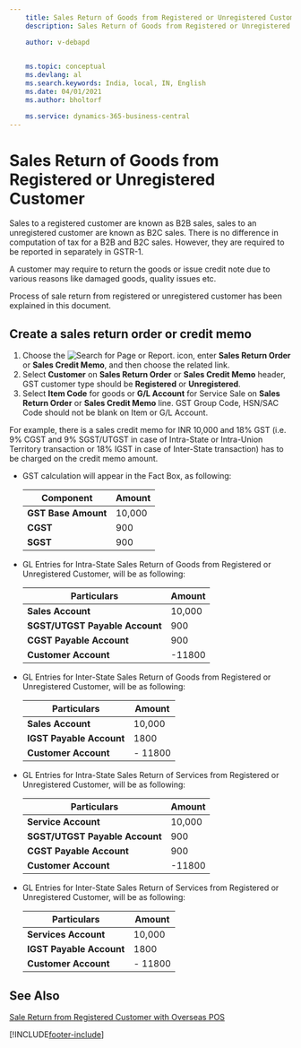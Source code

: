 ```yaml
---
    title: Sales Return of Goods from Registered or Unregistered Customer
    description: Sales Return of Goods from Registered or Unregistered Customer

    author: v-debapd

    
    ms.topic: conceptual
    ms.devlang: al
    ms.search.keywords: India, local, IN, English
    ms.date: 04/01/2021
    ms.author: bholtorf

    ms.service: dynamics-365-business-central
---
```

# Sales Return of Goods from Registered or Unregistered Customer


Sales to a registered customer are known as B2B sales, sales to an unregistered customer are known as B2C sales. There is no difference in computation of tax for a B2B and B2C sales. However, they are required to be reported in separately in GSTR-1.

A customer may require to return the goods or issue credit note due to various reasons like damaged goods, quality issues etc.

Process of sale return from registered or unregistered customer has been explained in this document.

## Create a sales return order or credit memo

1. Choose the ![Search for Page or Report.](image/search_small.png "Search for Page or Report icon") icon, enter **Sales Return Order** or **Sales Credit Memo**, and then choose the related link. 
2. Select **Customer** on **Sales Return Order** or **Sales Credit Memo** header, GST customer type should be **Registered** or **Unregistered**.
3. Select **Item Code** for goods or **G/L Account** for Service Sale on **Sales Return Order** or **Sales Credit Memo** line. GST Group Code, HSN/SAC Code should not be blank on Item or G/L Account. 

For example, there is a sales credit memo for INR 10,000 and 18% GST (i.e. 9% CGST and 9% SGST/UTGST in case of Intra-State or Intra-Union Territory transaction or 18% IGST in case of Inter-State transaction) has to be charged on the credit memo amount.

- GST calculation will appear in the Fact Box, as following:
    
    |Component|Amount|
    |----------------------------------|---------------------------------------|  
    |**GST Base Amount**|10,000|  
    |**CGST**|900|  
    |**SGST**|900| 

- GL Entries for Intra-State Sales Return of Goods from Registered or Unregistered Customer, will be as following:

    |Particulars|Amount|
    |----------------------------------|---------------------------------------|  
    |**Sales Account**|10,000|  
    |**SGST/UTGST Payable Account**|900|  
    |**CGST Payable Account**|900|
    |**Customer Account**|-11800|

- GL Entries for Inter-State Sales Return of Goods from Registered or Unregistered Customer, will be as following:

    |Particulars|Amount|
    |----------------------------------|---------------------------------------|  
    |**Sales Account**|10,000|  
    |**IGST Payable Account**|1800| 
    |**Customer Account**|- 11800|

- GL Entries for Intra-State Sales Return of Services from Registered or Unregistered Customer, will be as following:

    |Particulars|Amount|
    |----------------------------------|---------------------------------------|  
    |**Service Account**|10,000|  
    |**SGST/UTGST Payable Account**|900|  
    |**CGST Payable Account**|900|
    |**Customer Account**|-11800|

- GL Entries for Inter-State Sales Return of Services from Registered or Unregistered Customer, will be as following:

    |Particulars|Amount|
    |----------------------------------|---------------------------------------|  
    |**Services Account**|10,000|  
    |**IGST Payable Account**|1800|
    |**Customer Account**|- 11800|




## See Also 
[Sale Return from Registered Customer with Overseas POS](GST-Sales-Return-to-Registered-Customer-Overseas-POS.md)




































[!INCLUDE[footer-include](../../includes/footer-banner.md)]